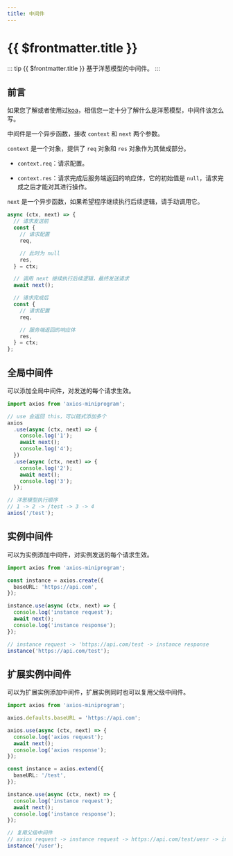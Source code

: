 ```yaml
---
title: 中间件
---
```


# {{ $frontmatter.title }}

::: tip {{ $frontmatter.title }}
基于洋葱模型的中间件。
:::

## 前言

如果您了解或者使用过[koa](https://github.com/koajs/koa)，相信您一定十分了解什么是洋葱模型，中间件该怎么写。

中间件是一个异步函数，接收 `context` 和 `next` 两个参数。

`context` 是一个对象，提供了 `req` 对象和 `res` 对象作为其做成部分。

- `context.req`：请求配置。

- `context.res`：请求完成后服务端返回的响应体，它的初始值是 `null`，请求完成之后才能对其进行操作。

`next` 是一个异步函数，如果希望程序继续执行后续逻辑，请手动调用它。

```ts
async (ctx, next) => {
  // 请求发送前
  const {
    // 请求配置
    req,

    // 此时为 null
    res,
  } = ctx;

  // 调用 next 继续执行后续逻辑，最终发送请求
  await next();

  // 请求完成后
  const {
    // 请求配置
    req,

    // 服务端返回的响应体
    res,
  } = ctx;
};
```

## 全局中间件

可以添加全局中间件，对发送的每个请求生效。

```ts
import axios from 'axios-miniprogram';

// use 会返回 this，可以链式添加多个
axios
  .use(async (ctx, next) => {
    console.log('1');
    await next();
    console.log('4');
  })
  .use(async (ctx, next) => {
    console.log('2');
    await next();
    console.log('3');
  });

// 洋葱模型执行顺序
// 1 -> 2 -> /test -> 3 -> 4
axios('/test');
```

## 实例中间件

可以为实例添加中间件，对实例发送的每个请求生效。

```ts
import axios from 'axios-miniprogram';

const instance = axios.create({
  baseURL: 'https://api.com',
});

instance.use(async (ctx, next) => {
  console.log('instance request');
  await next();
  console.log('instance response');
});

// instance request -> 'https://api.com/test -> instance response
instance('https://api.com/test');
```

## 扩展实例中间件

可以为扩展实例添加中间件，扩展实例同时也可以复用父级中间件。

```ts
import axios from 'axios-miniprogram';

axios.defaults.baseURL = 'https://api.com';

axios.use(async (ctx, next) => {
  console.log('axios request');
  await next();
  console.log('axios response');
});

const instance = axios.extend({
  baseURL: '/test',
});

instance.use(async (ctx, next) => {
  console.log('instance request');
  await next();
  console.log('instance response');
});

// 复用父级中间件
// axios request -> instance request -> https://api.com/test/uesr -> instance response -> axios response
instance('/user');
```
